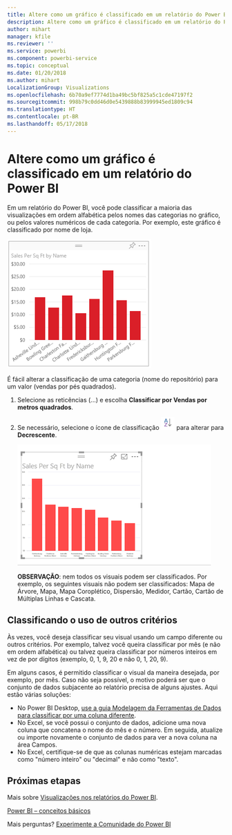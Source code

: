 ```yaml
---
title: Altere como um gráfico é classificado em um relatório do Power BI
description: Altere como um gráfico é classificado em um relatório do Power BI
author: mihart
manager: kfile
ms.reviewer: ''
ms.service: powerbi
ms.component: powerbi-service
ms.topic: conceptual
ms.date: 01/20/2018
ms.author: mihart
LocalizationGroup: Visualizations
ms.openlocfilehash: 6b70a9ef7774d1ba49bc5bf825a5c1cde47197f2
ms.sourcegitcommit: 998b79c0dd46d0e5439888b83999945ed1809c94
ms.translationtype: HT
ms.contentlocale: pt-BR
ms.lasthandoff: 05/17/2018
---
```

# <a name="change-how-a-chart-is-sorted-in-a-power-bi-report"></a>Altere como um gráfico é classificado em um relatório do Power BI
Em um relatório do Power BI, você pode classificar a maioria das visualizações em ordem alfabética pelos nomes das categorias no gráfico, ou pelos valores numéricos de cada categoria. Por exemplo, este gráfico é classificado por nome de loja.

![](media/power-bi-report-change-sort/pbi_chartsortcategory.png)

É fácil alterar a classificação de uma categoria (nome do repositório) para um valor (vendas por pés quadrados).

1. Selecione as reticências (...) e escolha **Classificar por Vendas por metros quadrados**.
2. Se necessário, selecione o ícone de classificação ![](media/power-bi-report-change-sort/sorticon.png) para alterar para **Decrescente**.

   ![](media/power-bi-report-change-sort/sortby.gif)

   **OBSERVAÇÃO**: nem todos os visuais podem ser classificados.  Por exemplo, os seguintes visuais não podem ser classificados: Mapa de Árvore, Mapa, Mapa Coroplético, Dispersão, Medidor, Cartão, Cartão de Múltiplas Linhas e Cascata.

<a name="other"></a>
## <a name="sorting-using-other-criteria"></a>Classificando o uso de outros critérios
Às vezes, você deseja classificar seu visual usando um campo diferente ou outros critérios.  Por exemplo, talvez você queira classificar por mês (e não em ordem alfabética) ou talvez queira classificar por números inteiros em vez de por dígitos (exemplo, 0, 1, 9, 20 e não 0, 1, 20, 9).  

Em alguns casos, é permitido classificar o visual da maneira desejada, por exemplo, por mês.  Caso não seja possível, o motivo poderá ser que o conjunto de dados subjacente ao relatório precisa de alguns ajustes. Aqui estão várias soluções:

* No Power BI Desktop, [use a guia Modelagem da Ferramentas de Dados para classificar por uma coluna diferente](desktop-sort-by-column.md).
* No Excel, se você possui o conjunto de dados, adicione uma nova coluna que concatena o nome do mês e o número. Em seguida, atualize ou importe novamente o conjunto de dados para ver a nova coluna na área Campos.
* No Excel, certifique-se de que as colunas numéricas estejam marcadas como "número inteiro" ou "decimal" e não como "texto".

## <a name="next-steps"></a>Próximas etapas
Mais sobre [Visualizações nos relatórios do Power BI](power-bi-report-visualizations.md).

[Power BI – conceitos básicos](service-basic-concepts.md)

Mais perguntas? [Experimente a Comunidade do Power BI](http://community.powerbi.com/)
